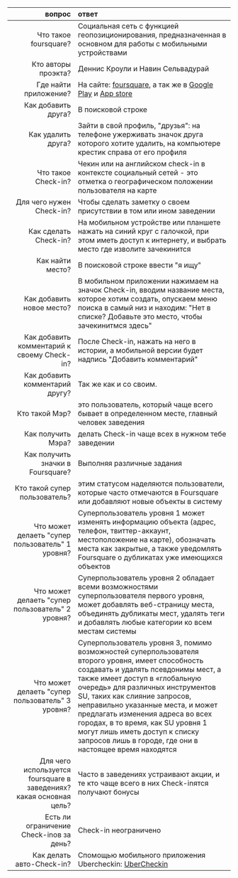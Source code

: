 |       вопрос                                | ответ           |
|--------------------------------------------:|:-------------|
|Что такое foursquare?|Социальная сеть с функцией геопозиционирования, предназначенная в основном для работы с мобильными устройствами|
|Кто авторы проэкта?|Деннис Кроули и Навин Сельвадурай|
|Где найти приложение?|На сайте: [foursquare](https://ru.foursquare.com/), а так же в [Google Play](https://play.google.com/store/apps/details?id=com.joelapenna.foursquared) и [App store](https://itunes.apple.com/ru/app/foursquare/id306934924?l=en&mt=8&ign-mpt=uo%3D2)|
|Как добавить друга?|В поисковой строке|
|Как удалить друга?|Зайти в свой профиль, "друзья": на телефоне ужерживать значок друга которого хотите удалить, на компьютере крестик справа от его профиля|
|Что такое Check-in?| Чекин или на английском check-in в контексте социальный сетей - это отметка о географическом положении пользователя на карте|
|Для чего нужен Check-in?|  Чтобы сделать заметку о своем присутствии в том или ином заведении|
|Как сделать Check-in?| На мобильном устройстве или планшете нажать на синий круг с галочкой, при этом иметь доступ к интернету, и выбрать место где изволите зачекинится|
|Как найти место?| В поисковой строке ввести "я ищу"|
|Как добавить новое место?|В мобильном приложении нажимаем на значок Check-in, вводим название места, которое хотим создать, опускаем меню поиска в самый низ и находим: "Нет в списке? Добавьте это место, чтобы зачекинитмся здесь"|
|Как добавить комментарий к своему Check-in?| После Check-in, нажать на него в истории, а мобильной версии будет надпись "Добавить комментарий"|
|Как добавить комментарий другу?|Так же как и со своим.|
|Кто такой Мэр?| это пользователь, который чаще всего бывает в определенном месте, главный человек заведения|
|Как получить Мэра?|делать Check-in чаще всех в нужном тебе заведении|
|Как получить значки в Foursquare?|Выполняя различные задания|
|Кто такой супер пользователь?|этим статусом наделяются пользователи, которые часто отмечаются в Foursquare или добавляют новые объекты в систему|
|Что может делаеть "супер пользователь" 1 уровня?|Суперпользователь уровня 1 может изменять информацию объекта (адрес, телефон, твиттер-аккаунт, местоположение на карте), обозначать места как закрытые, а также уведомлять Foursquare о дубликатах уже имеющихся объектов|
|Что может делаеть "супер пользователь" 2 уровня?|Суперпользователь уровня 2 обладает всеми возможностями суперпользователя первого уровня, может добавлять веб-страницу места, объединять дубликаты мест, удалять теги и добавлять любые категории ко всем местам системы|
|Что может делаеть "супер пользователь" 3 уровня?|Суперпользователь уровня 3, помимо возможностей суперпользователя второго уровня, имеет способность создавать и удалять псевдонимы мест, а также имеет доступ в «глобальную очередь» для различных инструментов SU, таких как слияние запросов, неправильно указанные места, и может предлагать изменения адреса во всех городах, в то время, как SU уровня 1 могут лишь иметь доступ к списку запросов лишь в городе, где они в настоящее время находятся|
|Для чего используется foursquare в заведениях? какая основная цель?|Часто в заведениях устраивают акции, и те кто чаще всего в них Check-inятся получают бонусы|
|Есть ли ограничение Check-inов за день?|Check-in неограничено|
|Как делать авто-Check-in?|Спомощью мобильного приложения Ubercheckin: [UberCheckin](http://www.visualcandyapps.com/ubercheckin/)|
